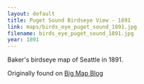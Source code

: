 ```yaml
---
layout: default
title: Puget Sound Birdseye View - 1891
link: maps/birds_eye_puget_sound_1891.jpg
filename: birds_eye_puget_sound_1891.jpg
year: 1891
---
```


Baker's birdseye map of Seattle in 1891.

Originally found on [Big Map Blog](http://www.bigmapblog.com/2014/birdseye-view-of-puget-sound/)
